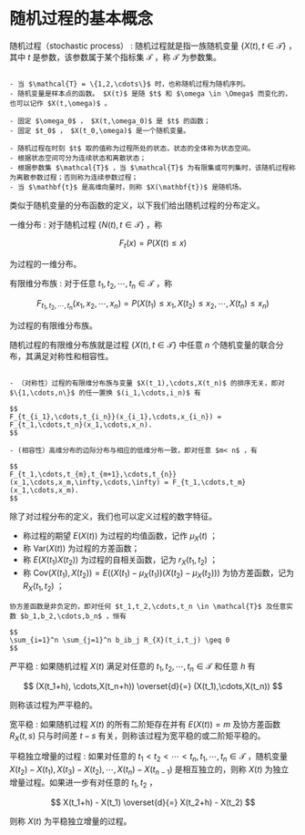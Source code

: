 
# 随机过程的基本概念

随机过程（stochastic process）
: 随机过程就是指一族随机变量 $\{X(t),t\in \mathcal{T}\}$ ，其中 $t$ 是参数，该参数属于某个指标集 $\mathcal{T}$ ，称 $\mathcal{T}$ 为参数集。

```{admonition} Remark

- 当 $\mathcal{T} = \{1,2,\cdots\}$ 时，也称随机过程为随机序列。
- 随机变量是样本点的函数。 $X(t)$ 是随 $t$ 和 $\omega \in \Omega$ 而变化的，也可以记作 $X(t,\omega)$ 。

- 固定 $\omega_0$ ， $X(t,\omega_0)$ 是 $t$ 的函数；
- 固定 $t_0$ ， $X(t_0,\omega)$ 是一个随机变量。

- 随机过程在时刻 $t$ 取的值称为过程所处的状态，状态的全体称为状态空间。
- 根据状态空间可分为连续状态和离散状态；
- 根据参数集 $\mathcal{T}$ ，当 $\mathcal{T}$ 为有限集或可列集时，该随机过程称为离散参数过程；否则称为连续参数过程；
- 当 $\mathbf{t}$ 是高维向量时，则称 $X(\mathbf{t})$ 是随机场。

```

类似于随机变量的分布函数的定义，以下我们给出随机过程的分布定义。

一维分布
: 对于随机过程 $\{N(t),t\in \mathcal{T}\}$ ，称

$$
F_t(x) = P(X(t)\leq x)
$$

为过程的一维分布。

有限维分布族
: 对于任意 $t_1,t_2,\cdots,t_n \in \mathcal{T}$ ，称

$$
F_{t_1,t_2,\cdots,t_n}(x_1,x_2,\cdots,x_n) = P(X(t_1)\leq x_1,X(t_2)\leq x_2,\cdots,X(t_n)\leq x_n)
$$

为过程的有限维分布族。

随机过程的有限维分布族就是过程 $\{X(t),t\in\mathcal{T}\}$ 中任意 $n$ 个随机变量的联合分布，其满足对称性和相容性。

`````{prf:property}

- （对称性）过程的有限维分布族与变量 $X(t_1),\cdots,X(t_n)$ 的排序无关，即对 $\{1,\cdots,n\}$ 的任一置换 $(i_1,\cdots,i_n)$ 有

$$
F_{t_{i_1},\cdots,t_{i_n}}(x_{i_1},\cdots,x_{i_n}) = F_{t_1,\cdots,t_n}(x_1,\cdots,x_n).
$$

- (相容性）高维分布的边际分布与相应的低维分布一致，即对任意 $m< n$ ，有

$$
F_{t_1,\cdots,t_{m},t_{m+1},\cdots,t_{n}}(x_1,\cdots,x_m,\infty,\cdots,\infty) = F_{t_1,\cdots,t_m}(x_1,\cdots,x_m).
$$

`````

除了对过程分布的定义，我们也可以定义过程的数字特征。

- 称过程的期望 $E(X(t))$ 为过程的均值函数，记作 $\mu_{X}(t)$ ；
- 称 $\text{Var}(X(t))$ 为过程的方差函数；
- 称 $E(X(t_1)X(t_2))$ 为过程的自相关函数，记为 $r_{X}(t_1,t_2)$ ；
- 称 $\text{Cov}(X(t_1),X(t_2)) = E((X(t_1)-\mu_{X}(t_1))(X(t_2)-\mu_{X}(t_2)))$ 为协方差函数，记为 $R_{X}(t_1,t_2)$ ；

``````{prf:theorem}
协方差函数是非负定的，即对任何 $t_1,t_2,\cdots,t_n \in \mathcal{T}$ 及任意实数 $b_1,b_2,\cdots,b_n$ ，恒有

$$
\sum_{i=1}^n \sum_{j=1}^n b_ib_j R_{X}(t_i,t_j) \geq 0
$$

``````

严平稳
: 如果随机过程 $X(t)$ 满足对任意的 $t_1,t_2,\cdots,t_n\in \mathcal{T}$ 和任意 $h$ 有

$$
(X(t_1+h), \cdots,X(t_n+h)) \overset{d}{=} (X(t_1),\cdots,X(t_n))
$$

则称该过程为严平稳的。

宽平稳
: 如果随机过程 $X(t)$ 的所有二阶矩存在并有 $E(X(t))=m$ 及协方差函数 $R_X(t,s)$ 只与时间差 $t-s$ 有关，则称该过程为宽平稳的或二阶矩平稳的。

平稳独立增量的过程
: 如果对任意的 $t_1<t_2<\cdots<t_n,t_1,\cdots,t_n\in \mathcal{T}$ ，随机变量 $X(t_2)-X(t_1),X(t_3)-X(t_2),\cdots,X(t_n)-X(t_{n-1})$ 是相互独立的，则称 $X(t)$ 为独立增量过程。如果进一步有对任意的 $t_1,t_2$ ，

$$
X(t_1+h) - X(t_1) \overset{d}{=} X(t_2+h) - X(t_2)
$$

则称 $X(t)$ 为平稳独立增量的过程。